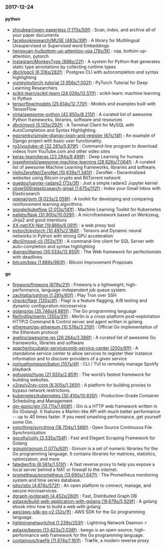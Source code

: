 ### 2017-12-24

#### python
* [zhoubear/open-paperless (1,170s/50f)](https://github.com/zhoubear/open-paperless) : Scan, index, and archive all of your paper documents
* [facebookresearch/MUSE (483s/39f)](https://github.com/facebookresearch/MUSE) : A library for Multilingual Unsupervised or Supervised word Embeddings
* [hengyuan-hu/bottom-up-attention-vqa (79s/5f)](https://github.com/hengyuan-hu/bottom-up-attention-vqa) : vqa, bottom-up-attention, pytorch
* [Instagram/MonkeyType (898s/22f)](https://github.com/Instagram/MonkeyType) : A system for Python that generates static type annotations by collecting runtime types
* [dbcli/pgcli (6,316s/282f)](https://github.com/dbcli/pgcli) : Postgres CLI with autocompletion and syntax highlighting
* [yunjey/pytorch-tutorial (3,956s/1,002f)](https://github.com/yunjey/pytorch-tutorial) : PyTorch Tutorial for Deep Learning Researchers
* [scikit-learn/scikit-learn (24,026s/12,511f)](https://github.com/scikit-learn/scikit-learn) : scikit-learn: machine learning in Python
* [tensorflow/models (25,614s/12,770f)](https://github.com/tensorflow/models) : Models and examples built with TensorFlow
* [vinta/awesome-python (42,850s/8,215f)](https://github.com/vinta/awesome-python) : A curated list of awesome Python frameworks, libraries, software and resources
* [dbcli/mycli (5,125s/292f)](https://github.com/dbcli/mycli) : A Terminal Client for MySQL with AutoCompletion and Syntax Highlighting.
* [egorsmkv/simple-django-login-and-register (67s/14f)](https://github.com/egorsmkv/simple-django-login-and-register) : An example of Django project with basic user functionality.
* [rg3/youtube-dl (32,261s/5,979f)](https://github.com/rg3/youtube-dl) : Command-line program to download videos from YouTube.com and other video sites
* [keras-team/keras (23,294s/8,499f)](https://github.com/keras-team/keras) : Deep Learning for humans
* [josephmisiti/awesome-machine-learning (28,626s/7,064f)](https://github.com/josephmisiti/awesome-machine-learning) : A curated list of awesome Machine Learning frameworks, libraries and software.
* [HelloZeroNet/ZeroNet (10,639s/1,345f)](https://github.com/HelloZeroNet/ZeroNet) : ZeroNet - Decentralized websites using Bitcoin crypto and BitTorrent network
* [guedou/jupyter-radare2 (72s/3f)](https://github.com/guedou/jupyter-radare2) : Just a simple radare2 Jupyter kernel
* [oliver006/elasticsearch-gmail (1,675s/112f)](https://github.com/oliver006/elasticsearch-gmail) : Index your Gmail Inbox with Elasticsearch
* [openai/gym (9,023s/2,059f)](https://github.com/openai/gym) : A toolkit for developing and comparing reinforcement learning algorithms.
* [google/kubeflow (2,013s/141f)](https://github.com/google/kubeflow) : Machine Learning Toolkit for Kubernetes
* [pallets/flask (31,900s/10,029f)](https://github.com/pallets/flask) : A microframework based on Werkzeug, Jinja2 and good intentions
* [XX-net/XX-Net (19,866s/6,091f)](https://github.com/XX-net/XX-Net) : a web proxy tool
* [pytorch/pytorch (10,497s/2,184f)](https://github.com/pytorch/pytorch) : Tensors and Dynamic neural networks in Python with strong GPU acceleration
* [dbcli/mssql-cli (152s/11f)](https://github.com/dbcli/mssql-cli) : A command-line client for SQL Server with auto-completion and syntax highlighting
* [django/django (30,533s/12,855f)](https://github.com/django/django) : The Web framework for perfectionists with deadlines.
* [bitcoin/bips (1,689s/983f)](https://github.com/bitcoin/bips) : Bitcoin Improvement Proposals

#### go
* [fireworq/fireworq (679s/21f)](https://github.com/fireworq/fireworq) : Fireworq is a lightweight, high-performance, language-independent job queue system.
* [zachlatta/sshtron (1,281s/60f)](https://github.com/zachlatta/sshtron) : Play Tron over SSH
* [checkr/flagr (120s/4f)](https://github.com/checkr/flagr) : Flagr is a feature flagging, A/B testing and dynamic configuration microservice
* [golang/go (35,746s/4,885f)](https://github.com/golang/go) : The Go programming language
* [Ne0nd0g/merlin (355s/31f)](https://github.com/Ne0nd0g/merlin) : Merlin is a cross-platform post-exploitation HTTP/2 Command & Control server and agent written in golang.
* [ethereum/go-ethereum (10,576s/3,210f)](https://github.com/ethereum/go-ethereum) : Official Go implementation of the Ethereum protocol
* [avelino/awesome-go (26,264s/3,386f)](https://github.com/avelino/awesome-go) : A curated list of awesome Go frameworks, libraries and software
* [apache/incubator-servicecomb-service-center (200s/91f)](https://github.com/apache/incubator-servicecomb-service-center) : A standalone service center to allow services to register their instance information and to discover providers of a given service
* [joshuathompson/baton (107s/4f)](https://github.com/joshuathompson/baton) : CLI / TUI to remotely manage Spotify playback
* [gohugoio/hugo (21,920s/2,851f)](https://github.com/gohugoio/hugo) : The world’s fastest framework for building websites.
* [v2ray/v2ray-core (6,305s/1,265f)](https://github.com/v2ray/v2ray-core) : A platform for building proxies to bypass network restrictions.
* [kubernetes/kubernetes (30,410s/10,835f)](https://github.com/kubernetes/kubernetes) : Production-Grade Container Scheduling and Management
* [gin-gonic/gin (13,711s/1,608f)](https://github.com/gin-gonic/gin) : Gin is a HTTP web framework written in Go (Golang). It features a Martini-like API with much better performance -- up to 40 times faster. If you need smashing performance, get yourself some Gin.
* [syncthing/syncthing (18,704s/1,566f)](https://github.com/syncthing/syncthing) : Open Source Continuous File Synchronization
* [gocolly/colly (3,335s/154f)](https://github.com/gocolly/colly) : Fast and Elegant Scraping Framework for Golang
* [gonum/gonum (1,077s/63f)](https://github.com/gonum/gonum) : Gonum is a set of numeric libraries for the Go programming language. It contains libraries for matrices, statistics, optimization, and more
* [fatedier/frp (8,581s/1,515f)](https://github.com/fatedier/frp) : A fast reverse proxy to help you expose a local server behind a NAT or firewall to the internet.
* [prometheus/prometheus (13,690s/1,647f)](https://github.com/prometheus/prometheus) : The Prometheus monitoring system and time series database.
* [istio/istio (4,674s/572f)](https://github.com/istio/istio) : An open platform to connect, manage, and secure microservices.
* [dgraph-io/dgraph (4,452s/260f)](https://github.com/dgraph-io/dgraph) : Fast, Distributed Graph DB
* [astaxie/build-web-application-with-golang (19,679s/5,929f)](https://github.com/astaxie/build-web-application-with-golang) : A golang ebook intro how to build a web with golang
* [aws/aws-sdk-go-v2 (32s/1f)](https://github.com/aws/aws-sdk-go-v2) : AWS SDK for the Go programming language.
* [lightningnetwork/lnd (1,239s/253f)](https://github.com/lightningnetwork/lnd) : Lightning Network Daemon ⚡️
* [astaxie/beego (13,423s/3,038f)](https://github.com/astaxie/beego) : beego is an open-source, high-performance web framework for the Go programming language.
* [containous/traefik (11,874s/1,161f)](https://github.com/containous/traefik) : Træfik, a modern reverse proxy
